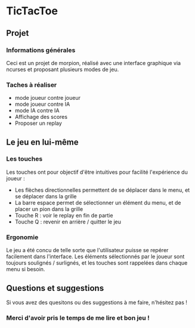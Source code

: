 # TicTacToe

## Projet

### Informations générales

Ceci est un projet de morpion, réalisé avec une interface graphique via ncurses et proposant plusieurs modes de jeu.

### Taches à réaliser

- mode joueur contre joueur
- mode joueur contre IA
- mode IA contre IA
- Affichage des scores
- Proposer un replay

## Le jeu en lui-même

### Les touches

Les touches ont pour objectif d'être intuitives pour facilité l'expérience du joueur :
- Les flèches directionnelles permettent de se déplacer dans le menu, et se déplacer dans la grille
- La barre espace permet de sélectionner un élément du menu, et de placer un pion dans la grille
- Touche R : voir le replay en fin de partie
- Touche Q : revenir en arrière / quitter le jeu

### Ergonomie

Le jeu a été concu de telle sorte que l'utilisateur puisse se repérer facilement dans l'interface. Les éléments sélectionnés par le joueur sont toujours soulignés / surlignés, et les touches sont rappelées dans chaque menu si besoin.

## Questions et suggestions

Si vous avez des quesitons ou des suggestions à me faire, n'hésitez pas !


### Merci d'avoir pris le temps de me lire et bon jeu !
